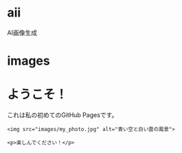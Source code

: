 # aii
AI画像生成
# images
<!DOCTYPE html>
<html>
<head>
    <title>私のウェブサイト</title>
</head>
<body>
    <h1>ようこそ！</h1>
    <p>これは私の初めてのGitHub Pagesです。</p>

    <img src="images/my_photo.jpg" alt="青い空と白い雲の風景">

    <p>楽しんでください！</p>
</body>
</html>
